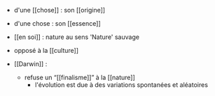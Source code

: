 - d'une [[chose]] : son [[origine]]
- d'une chose : son [[essence]]
- [[en soi]] : nature au sens 'Nature' sauvage
- opposé à la [[culture]]

- [[Darwin]] :
	- refuse un “[[finalisme]]” à la [[nature]]
	  - l'évolution est due à des variations spontanées et aléatoires